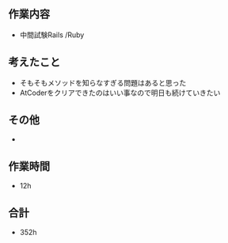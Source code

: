 ## 作業内容
- 中間試験Rails /Ruby

## 考えたこと
- そもそもメソッドを知らなすぎる問題はあると思った
- AtCoderをクリアできたのはいい事なので明日も続けていきたい

## その他
- 

## 作業時間
- 12h
## 合計
- 352h
